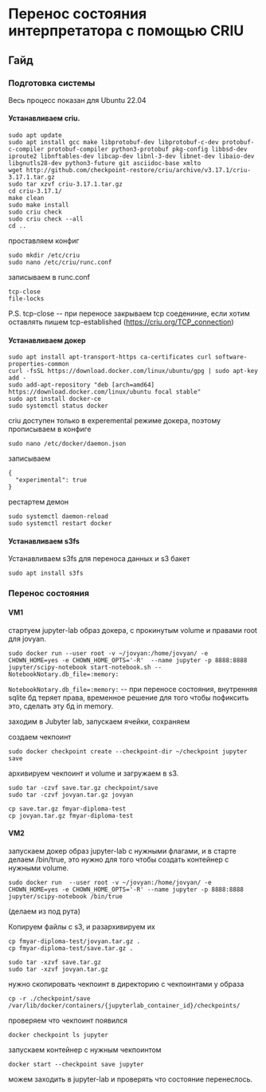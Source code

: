 # Перенос состояния интерпретатора с помощью CRIU

## Гайд

### Подготовка системы

Весь процесс показан для Ubuntu 22.04

#### Устанавливаем criu.
```shell
sudo apt update
sudo apt install gcc make libprotobuf-dev libprotobuf-c-dev protobuf-c-compiler protobuf-compiler python3-protobuf pkg-config libbsd-dev iproute2 libnftables-dev libcap-dev libnl-3-dev libnet-dev libaio-dev libgnutls28-dev python3-future git asciidoc-base xmlto
wget http://github.com/checkpoint-restore/criu/archive/v3.17.1/criu-3.17.1.tar.gz
sudo tar xzvf criu-3.17.1.tar.gz 
cd criu-3.17.1/
make clean
sudo make install
sudo criu check
sudo criu check --all
cd ..
```
проставляем конфиг
```shell
sudo mkdir /etc/criu
sudo nano /etc/criu/runc.conf
```

записываем в runc.conf

```
tcp-close
file-locks
```

P.S. tcp-close -- при переносе закрываем tcp соедениние, если хотим оставлять пишем tcp-established (https://criu.org/TCP_connection)

#### Устанавливаем докер

```shell
sudo apt install apt-transport-https ca-certificates curl software-properties-common
curl -fsSL https://download.docker.com/linux/ubuntu/gpg | sudo apt-key add -
sudo add-apt-repository "deb [arch=amd64] https://download.docker.com/linux/ubuntu focal stable"
sudo apt install docker-ce
sudo systemctl status docker
```

criu доступен только в experemental режиме докера, поэтому прописываем в конфиге

```shell
sudo nano /etc/docker/daemon.json
```
записываем
```
{
  "experimental": true
}
```
рестартем демон
```
sudo systemctl daemon-reload
sudo systemctl restart docker
```

#### Устанавливаем s3fs

Устанавливаем s3fs для переноса данных и s3 бакет

```shell
sudo apt install s3fs
```

### Перенос состояния

#### VM1

стартуем jupyter-lab образ докера, с прокинутым volume и правами root для jovyan. 

```shell
sudo docker run --user root -v ~/jovyan:/home/jovyan/ -e CHOWN_HOME=yes -e CHOWN_HOME_OPTS='-R'  --name jupyter -p 8888:8888  jupyter/scipy-notebook start-notebook.sh --NotebookNotary.db_file=:memory:
```

`NotebookNotary.db_file=:memory:` -- при переносе состояния, внутренняя sqlite бд теряет права, временное решение для того чтобы пофиксить это, сделать эту бд in memory.

заходим в Jubyter lab, запускаем ячейки, сохраняем

создаем чекпоинт

```shell
sudo docker checkpoint create --checkpoint-dir ~/checkpoint jupyter save
```

архивируем чекпоинт и volume и загружаем в s3.

```shell
sudo tar -czvf save.tar.gz checkpoint/save
sudo tar -czvf jovyan.tar.gz jovyan

cp save.tar.gz fmyar-diploma-test
cp jovyan.tar.gz fmyar-diploma-test
```

#### VM2

запускаем докер образ jupyter-lab с нужными флагами, и в старте делаем /bin/true, это нужно для того чтобы создать контейнер с нужными volume.

```shell
sudo docker run  --user root -v ~/jovyan:/home/jovyan/ -e CHOWN_HOME=yes -e CHOWN_HOME_OPTS='-R' --name jupyter -p 8888:8888 jupyter/scipy-notebook /bin/true
```

(делаем из под рута)

Копируем файлы с s3, и разархивируем их

```shell
cp fmyar-diploma-test/jovyan.tar.gz .
cp fmyar-diploma-test/save.tar.gz .

sudo tar -xzvf save.tar.gz 
sudo tar -xzvf jovyan.tar.gz 
```

нужно скопировать чекпоинт в директорию с чекпоинтами у образа

```shell
cp -r ./checkpoint/save /var/lib/docker/containers/{jupyterlab_container_id}/checkpoints/
```

проверяем что чекпоинт появился

```shell
docker checkpoint ls jupyter
```

запускаем контейнер с нужным чекпоинтом

```shell
docker start --checkpoint save jupyter
```

можем заходить в jupyter-lab и проверять что состояние перенеслось.